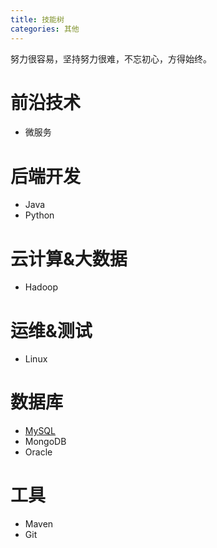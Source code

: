 ```yaml
---
title: 技能树
categories: 其他
---
```


努力很容易，坚持努力很难，不忘初心，方得始终。
<!-- more -->
# 前沿技术
* 微服务

# 后端开发
* Java
* Python

# 云计算&大数据
* Hadoop

# 运维&测试
* Linux

# 数据库
* [MySQL](/tags/MySQL/)
* MongoDB
* Oracle

# 工具
* Maven
* Git

